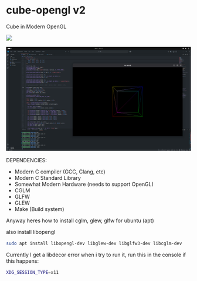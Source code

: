 # cube-opengl v2
Cube in Modern OpenGL

![](https://github.com/usesc/cube-opengl/blob/main/res/demo3.gif)

![](https://github.com/usesc/cube-opengl/blob/main/res/ogl.png)

DEPENDENCIES:
- Modern C compiler (GCC, Clang, etc)
- Modern C Standard Library
- Somewhat Modern Hardware (needs to support OpenGL)
- CGLM
- GLFW
- GLEW
- Make (Build system)

Anyway heres how to install cglm, glew, glfw for ubuntu (apt)

also install libopengl
```bash
sudo apt install libopengl-dev libglew-dev libglfw3-dev libcglm-dev
```

Currently I get a libdecor error when i try to run it, run this in the console if this happens:
```bash
XDG_SESSION_TYPE=x11
```
